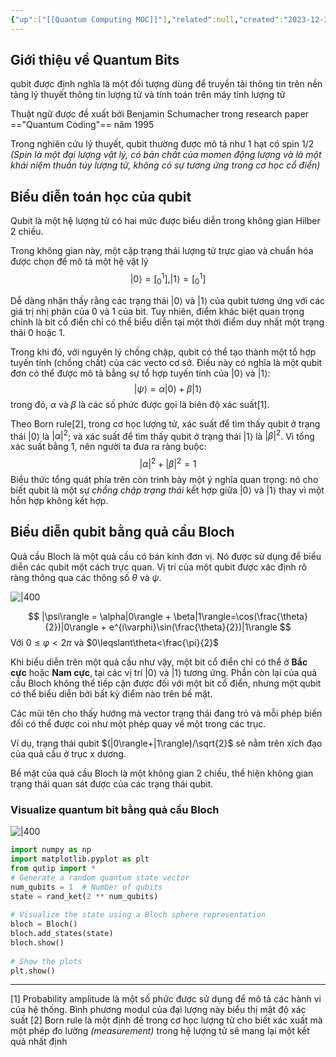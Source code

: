 ```yaml
---
{"up":["[[Quantum Computing MOC]]"],"related":null,"created":"2023-12-31","tags":["quantum_computing"],"dg-publish":true,"permalink":"/research-labs/notes/quantum-bit/","dgPassFrontmatter":true}
---
```


## Giới thiệu về Quantum Bits
qubit được định nghĩa là một đối tượng dùng để truyền tải thông tin trên nền tảng lý thuyết thông tin lượng tử và tính toán trên máy tính lượng tử

Thuật ngữ được đề xuất bởi Benjamin Schumacher trong research paper =="Quantum Coding"== năm 1995

Trong nghiên cứu lý thuyết, qubit thường được mô tả như 1 hạt có spin 1/2 *(Spin là một đại lượng vật lý, có bản chất của momen động lượng và là một khái niệm thuần túy lượng tử, không có sự tương ứng trong cơ học cổ điển)*

## Biểu diễn toán học của qubit
Qubit là một hệ lượng tử có hai mức được biểu diễn trong không gian Hilber 2 chiều. 

Trong không gian này, một cặp trạng thái lượng tử trực giao và chuẩn hóa được chọn để mô tả một hệ vật lý
$$
|0\rangle = [_{0}^{1}\textrm{}] , |1\rangle = [_{0}^{1}\textrm{}]
$$

Dễ dàng nhận thấy rằng các trạng thái $|0\rangle$ và $|1\rangle$ của qubit tương ứng với các giá trị nhị phân của 0 và 1 của bit. Tuy nhiên, điểm khác biệt quan trọng chính là bit cổ điển chỉ có thể biểu diễn tại một thời điểm duy nhất một trạng thái 0 hoặc 1.

Trong khi đó, với nguyên lý chồng chập, qubit có thể tạo thành một tổ hợp tuyến tính (chồng chất) của các vecto cơ sở. Điều này có nghĩa là một qubit đơn có thể được mô tả bằng sự tổ hợp tuyến tính của $|0\rangle$ và $|1\rangle$:
$$
|\psi\rangle = \alpha|0\rangle + \beta|1\rangle
$$
trong đó, $\alpha$ và $\beta$ là các số phức được gọi là biên độ xác suất[1]. 

Theo Born rule[2], trong cơ học lượng tử, xác suất để tìm thấy qubit ở trạng thái $|0\rangle$ là $|\alpha|^2$; và xác suất để tìm thấy qubit ở trạng thái $|1\rangle$ là $|\beta|^2$. Vì tổng xác suất bằng 1, nên người ta đưa ra ràng buộc:
$$
|\alpha|^2 + |\beta|^2 = 1
$$
Biểu thức tổng quát phía trên còn trình bày một ý nghĩa quan trọng: nó cho biết qubit là một sự *chồng chập trạng thái* kết hợp giữa $|0\rangle$ và $|1\rangle$ thay vì một hỗn hợp không kết hợp.

## Biểu diễn qubit bằng quả cầu Bloch
Quả cầu Bloch là một quả cầu có bán kính đơn vị. Nó được sử dụng để biểu diễn các qubit một cách trực quan. Vị trí của một qubit được xác định rõ ràng thông qua các thông số $\theta$ và $\psi$.

![|400](https://i.imgur.com/nP1pyRa.png)


$$
|\psi\rangle = \alpha|0\rangle + \beta|1\rangle=\cos(\frac{\theta}{2})|0\rangle +  e^{i\varphi}\sin(\frac{\theta}{2})|1\rangle 
$$
Với $0\leqslant\varphi <2\pi$ và $0\leqslant\theta<\frac{\pi}{2}$

Khi biểu diễn trên một quả cầu như vậy, một bit cổ điển chỉ có thể ở **Bắc cực** hoặc **Nam cực**, tại các vị trí $|0\rangle$ và $|1\rangle$ tương ứng. Phần còn lại của quả cầu Bloch không thể tiếp cận được đối với một bit cổ điển, nhưng một qubit có thể biểu diễn bởi bất kỳ điểm nào trên bề mặt. 

Các mũi tên cho thấy hướng mà vector trạng thái đang trỏ và mỗi phép biến đổi có thể được coi như một phép quay về một trong các trục.

Ví dụ, trạng thái qubit $(|0\rangle+|1\rangle)/\sqrt{2}$ sẽ nằm trên xích đạo của quả cầu ở trục x dương.

Bề mặt của quả cầu Bloch là một không gian 2 chiều, thể hiện không gian trạng thái quan sát được của các trạng thái qubit.
### Visualize quantum bit bằng quả cầu Bloch

![|400](https://i.imgur.com/c25vZ5V.png)


```python
import numpy as np  
import matplotlib.pyplot as plt  
from qutip import *  
# Generate a random quantum state vector  
num_qubits = 1  # Number of qubits  
state = rand_ket(2 ** num_qubits)  
  
# Visualize the state using a Bloch sphere representation  
bloch = Bloch()  
bloch.add_states(state)  
bloch.show()  
  
# Show the plots  
plt.show()
```

---
[1] Probability amplitude là một số phức được sử dụng để mô tả các hành vi của hệ thống. Bình phương modul của đại lượng này biểu thị mật độ xác suất
[2] Born rule là một định đề trong cơ học lượng tử cho biết xác xuất mà một phép đo lường *(measurement)* trong hệ lượng tử sẽ mang lại một kết quả nhất định


